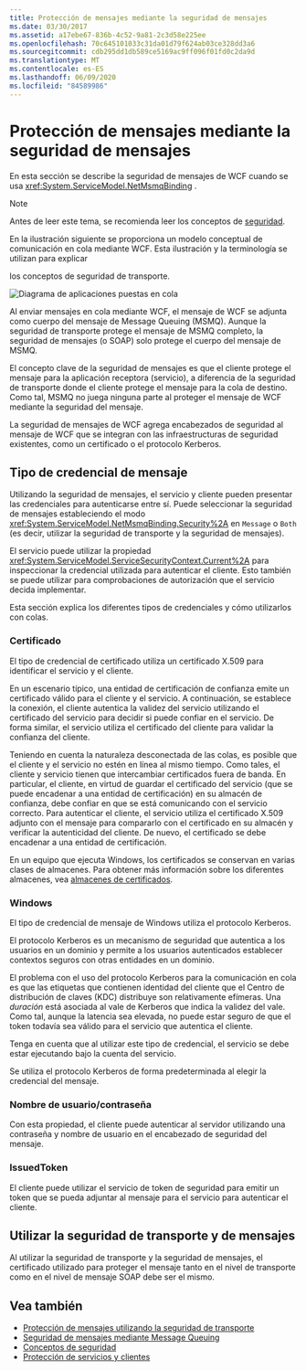 ```yaml
---
title: Protección de mensajes mediante la seguridad de mensajes
ms.date: 03/30/2017
ms.assetid: a17ebe67-836b-4c52-9a81-2c3d58e225ee
ms.openlocfilehash: 70c645101033c31da01d79f624ab03ce328dd3a6
ms.sourcegitcommit: cdb295dd1db589ce5169ac9ff096f01fd0c2da9d
ms.translationtype: MT
ms.contentlocale: es-ES
ms.lasthandoff: 06/09/2020
ms.locfileid: "84589986"
---
```

# <a name="securing-messages-using-message-security"></a>Protección de mensajes mediante la seguridad de mensajes
En esta sección se describe la seguridad de mensajes de WCF cuando se usa <xref:System.ServiceModel.NetMsmqBinding> .  
  
> [!NOTE]
> Antes de leer este tema, se recomienda leer los conceptos de [seguridad](security-concepts.md).  
  
 En la ilustración siguiente se proporciona un modelo conceptual de comunicación en cola mediante WCF. Esta ilustración y la terminología se utilizan para explicar  
  
 los conceptos de seguridad de transporte.  
  
 ![Diagrama de aplicaciones puestas en cola](media/distributed-queue-figure.jpg "Distributed-Queue-Figure")  
  
 Al enviar mensajes en cola mediante WCF, el mensaje de WCF se adjunta como cuerpo del mensaje de Message Queuing (MSMQ). Aunque la seguridad de transporte protege el mensaje de MSMQ completo, la seguridad de mensajes (o SOAP) solo protege el cuerpo del mensaje de MSMQ.  
  
 El concepto clave de la seguridad de mensajes es que el cliente protege el mensaje para la aplicación receptora (servicio), a diferencia de la seguridad de transporte donde el cliente protege el mensaje para la cola de destino. Como tal, MSMQ no juega ninguna parte al proteger el mensaje de WCF mediante la seguridad del mensaje.  
  
 La seguridad de mensajes de WCF agrega encabezados de seguridad al mensaje de WCF que se integran con las infraestructuras de seguridad existentes, como un certificado o el protocolo Kerberos.  
  
## <a name="message-credential-type"></a>Tipo de credencial de mensaje  
 Utilizando la seguridad de mensajes, el servicio y cliente pueden presentar las credenciales para autenticarse entre sí. Puede seleccionar la seguridad de mensajes estableciendo el modo <xref:System.ServiceModel.NetMsmqBinding.Security%2A> en `Message` o `Both` (es decir, utilizar la seguridad de transporte y la seguridad de mensajes).  
  
 El servicio puede utilizar la propiedad <xref:System.ServiceModel.ServiceSecurityContext.Current%2A> para inspeccionar la credencial utilizada para autenticar el cliente. Esto también se puede utilizar para comprobaciones de autorización que el servicio decida implementar.  
  
 Esta sección explica los diferentes tipos de credenciales y cómo utilizarlos con colas.  
  
### <a name="certificate"></a>Certificado  
 El tipo de credencial de certificado utiliza un certificado X.509 para identificar el servicio y el cliente.  
  
 En un escenario típico, una entidad de certificación de confianza emite un certificado válido para el cliente y el servicio. A continuación, se establece la conexión, el cliente autentica la validez del servicio utilizando el certificado del servicio para decidir si puede confiar en el servicio. De forma similar, el servicio utiliza el certificado del cliente para validar la confianza del cliente.  
  
 Teniendo en cuenta la naturaleza desconectada de las colas, es posible que el cliente y el servicio no estén en línea al mismo tiempo. Como tales, el cliente y servicio tienen que intercambiar certificados fuera de banda. En particular, el cliente, en virtud de guardar el certificado del servicio (que se puede encadenar a una entidad de certificación) en su almacén de confianza, debe confiar en que se está comunicando con el servicio correcto. Para autenticar el cliente, el servicio utiliza el certificado X.509 adjunto con el mensaje para compararlo con el certificado en su almacén y verificar la autenticidad del cliente. De nuevo, el certificado se debe encadenar a una entidad de certificación.  
  
 En un equipo que ejecuta Windows, los certificados se conservan en varias clases de almacenes. Para obtener más información sobre los diferentes almacenes, vea [almacenes de certificados](https://docs.microsoft.com/previous-versions/windows/it-pro/windows-server-2003/cc757138(v=ws.10)).  
  
### <a name="windows"></a>Windows  
 El tipo de credencial de mensaje de Windows utiliza el protocolo Kerberos.  
  
 El protocolo Kerberos es un mecanismo de seguridad que autentica a los usuarios en un dominio y permite a los usuarios autenticados establecer contextos seguros con otras entidades en un dominio.  
  
 El problema con el uso del protocolo Kerberos para la comunicación en cola es que las etiquetas que contienen identidad del cliente que el Centro de distribución de claves (KDC) distribuye son relativamente efímeras. Una *duración* está asociada al vale de Kerberos que indica la validez del vale. Como tal, aunque la latencia sea elevada, no puede estar seguro de que el token todavía sea válido para el servicio que autentica el cliente.  
  
 Tenga en cuenta que al utilizar este tipo de credencial, el servicio se debe estar ejecutando bajo la cuenta del servicio.  
  
 Se utiliza el protocolo Kerberos de forma predeterminada al elegir la credencial del mensaje.
  
### <a name="username-password"></a>Nombre de usuario/contraseña  
 Con esta propiedad, el cliente puede autenticar al servidor utilizando una contraseña y nombre de usuario en el encabezado de seguridad del mensaje.  
  
### <a name="issuedtoken"></a>IssuedToken  
 El cliente puede utilizar el servicio de token de seguridad para emitir un token que se pueda adjuntar al mensaje para el servicio para autenticar el cliente.  
  
## <a name="using-transport-and-message-security"></a>Utilizar la seguridad de transporte y de mensajes  
 Al utilizar la seguridad de transporte y la seguridad de mensajes, el certificado utilizado para proteger el mensaje tanto en el nivel de transporte como en el nivel de mensaje SOAP debe ser el mismo.  
  
## <a name="see-also"></a>Vea también

- [Protección de mensajes utilizando la seguridad de transporte](securing-messages-using-transport-security.md)
- [Seguridad de mensajes mediante Message Queuing](../samples/message-security-over-message-queuing.md)
- [Conceptos de seguridad](security-concepts.md)
- [Protección de servicios y clientes](securing-services-and-clients.md)
